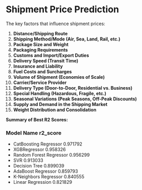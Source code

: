 <h1>Shipment Price Prediction</h1>

The key factors that influence shipment prices:

1. **Distance/Shipping Route**
2. **Shipping Method/Mode (Air, Sea, Land, Rail, etc.)**
3. **Package Size and Weight**
4. **Packaging Requirements**
5. **Customs and Import/Export Duties**
6. **Delivery Speed (Transit Time)**
7. **Insurance and Liability**
8. **Fuel Costs and Surcharges**
9. **Volume of Shipment (Economies of Scale)**
10. **Carrier/Service Provider**
11. **Delivery Type (Door-to-Door, Residential vs. Business)**
12. **Special Handling (Hazardous, Fragile, etc.)**
13. **Seasonal Variations (Peak Seasons, Off-Peak Discounts)**
14. **Supply and Demand in the Shipping Market**
15. **Weight Distribution and Consolidation**


**Summary of Best R2 Scores:**

### 	Model Name	                 r2_score

*	CatBoosting Regressor	     0.971792
*	XGBRegressor	             0.958326
*	Random Forest Regressor	     0.956299
*	SVR	                         0.913033
*	Decision Tree	             0.899039
*	AdaBoost Regressor	         0.859793
*	K-Neighbors Regressor	     0.840555
*	Linear Regression	         0.821829